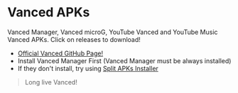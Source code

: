 # Vanced APKs
Vanced Manager, Vanced microG, YouTube Vanced and YouTube Music Vanced APKs.
Click on releases to download!
- [Official Vanced GitHub Page!](https://github.com/YTVanced)
- Install Vanced Manager First (Vanced Manager must be always installed)
- If they don't install, try using [Split APKs Installer](https://play.google.com/store/apps/details?id=com.aefyr.sai)
> Long live Vanced!
